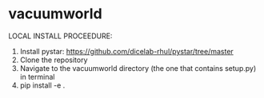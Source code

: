 # vacuumworld

LOCAL INSTALL PROCEEDURE:

1. Install pystar: https://github.com/dicelab-rhul/pystar/tree/master
2. Clone the repository
3. Navigate to the vacuumworld directory (the one that contains setup.py) in terminal
4. pip install -e .
